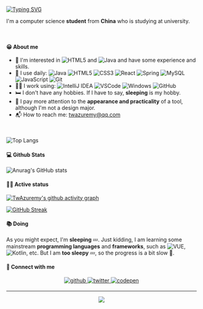 [![Typing SVG](https://readme-typing-svg.demolab.com?font=Fira+Code&pause=1000&color=4091FF&random=false&width=435&lines=Hi%F0%9F%91%8B+I'm+Azuremy)](https://git.io/typing-svg)

I'm a computer science **student** from **China** who is studying at university.

<br>

#### 😀 About me

- 🧠 I'm interested in ![HTML5](https://img.shields.io/badge/HTML5-E34F26?style=flat&logo=html5&logoColor=white) and ![Java](https://img.shields.io/badge/Java-ED8B00?style=flat&logo=openjdk&logoColor=white) and have some experience and skills.
- 🚀 I use daily:  ![Java](https://img.shields.io/badge/Java-ED8B00?style=flat&logo=openjdk&logoColor=white) ![HTML5](https://img.shields.io/badge/HTML5-E34F26?style=flat&logo=html5&logoColor=white) ![CSS3](https://img.shields.io/badge/CSS3-1572B6?style=flat&logo=css3&logoColor=white) ![React](https://img.shields.io/badge/React-20232A?style=flat&logo=react&logoColor=61DAFB) ![Spring](https://img.shields.io/badge/Spring-6DB33F?style=flat&logo=spring&logoColor=white) ![MySQL](https://img.shields.io/badge/MySQL-00000F?style=flat&logo=mysql&logoColor=white) ![JavaScript](https://img.shields.io/badge/JavaScript-323330?style=flat&logo=javascript&logoColor=F7DF1E) ![Git](https://img.shields.io/badge/GIT-E44C30?style=flat&logo=git&logoColor=white)
- 👨‍💻 I work using: ![IntelliJ IDEA](https://img.shields.io/badge/IntelliJ_IDEA-000000.svg?style=flat&logo=intellij-idea&logoColor=white)  ![VSCode](https://img.shields.io/badge/Visual_Studio_Code-0078D4?style=flat&logo=visual%20studio%20code&logoColor=white) ![Windows](https://img.shields.io/badge/Windows-0078D6?style=flat&logo=windows&logoColor=white) ![GitHub](https://img.shields.io/badge/GitHub-100000?style=flat&logo=github&logoColor=white)
- 🛏️ I don't have any hobbies. If I have to say, **sleeping** is my hobby.
- 🌟 I pay more attention to the **appearance and practicality** of a tool, although I'm not a design major.
- 📬 How to reach me: [twazuremy@qq.com](twazuremy@qq.com)

<br>

![Top Langs](https://github-readme-stats.vercel.app/api/top-langs/?username=TwAzuremy&layout=compact&theme=dracula) 


#### 💻 Github Stats

![Anurag's GitHub stats](https://github-readme-stats.vercel.app/api?username=TwAzuremy&show_icons=true&theme=transparent)

#### 🏃‍♂️ Active status

[![TwAzuremy's github activity graph](https://github-readme-activity-graph.vercel.app/graph?username=TwAzuremy&theme=react-dark)](https://github.com/ashutosh00710/github-readme-activity-graph)

[![GitHub Streak](https://streak-stats.demolab.com?user=TwAzuremy&theme=onedark&hide_border=true&date_format=%5BY.%5Dn.j&card_width=1024)](https://git.io/streak-stats)

#### 📚 Doing

As you might expect, I'm **sleeping** 💤.
Just kidding, I am learning some mainstream **programming languages** and **frameworks**, such as ![VUE](https://img.shields.io/badge/Vue.js-35495E?style=flat&logo=vue.js&logoColor=4FC08D), ![Kotlin](https://img.shields.io/badge/Kotlin-0095D5?&style=flat&logo=kotlin&logoColor=white), etc. But I am **too sleepy** 💤, so the progress is a bit slow 🐢.

#### 🔗 Connect with me
<div align="center">
<a href="https://github.com/TwAzuremy" target="_blank">
<img src=https://img.shields.io/badge/github-%2324292e.svg?&style=for-the-badge&logo=github&logoColor=white alt=github style="margin-bottom: 5px;" />
</a>
<a href="https://twitter.com/Azuremy1" target="_blank">
<img src=https://img.shields.io/badge/twitter-%2300acee.svg?&style=for-the-badge&logo=twitter&logoColor=white alt=twitter style="margin-bottom: 5px;" />
</a>
<a href="https://codepen.com/Azuremy" target="_blank">
<img src=https://img.shields.io/badge/codepen-%23131417.svg?&style=for-the-badge&logo=codepen&logoColor=white alt=codepen style="margin-bottom: 5px;" />
</a>
</div>

---

<div align="center">
<img src="https://komarev.com/ghpvc/?username=TwAzuremy&&style=flat-square"/>
</div>
